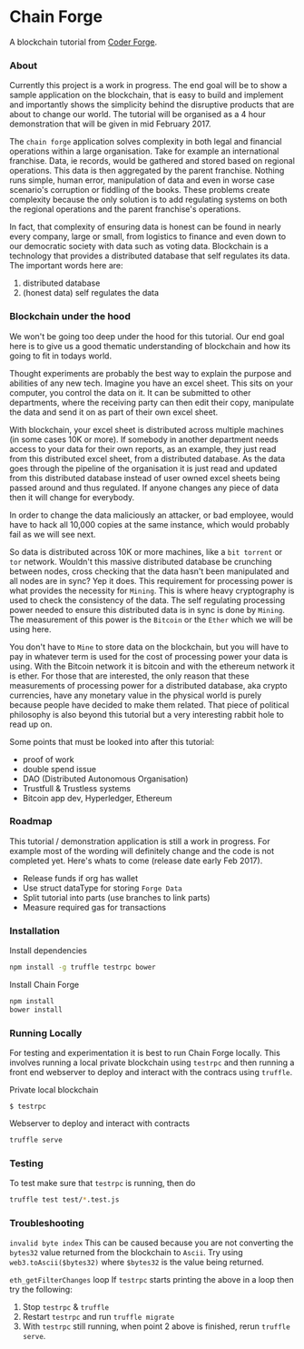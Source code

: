 # Chain Forge

A blockchain tutorial from [Coder Forge](http://coderforge.io).

### About

Currently this project is a work in progress. The end goal will be to show a
sample application on the blockchain, that is easy to build and implement and
importantly shows the simplicity behind the disruptive products that are about
to change our world. The tutorial will be organised as a 4 hour demonstration
that will be given in mid February 2017.

The `chain forge` application solves complexity in both legal and financial
operations within a large organisation. Take for example an international
franchise. Data, ie records, would be gathered and stored based on regional
operations. This data is then aggregated by the parent franchise. Nothing runs
simple, human error, manipulation of data and even in worse case scenario's
corruption or fiddling of the books. These problems create complexity because
the only solution is to add regulating systems on both the regional operations
and the parent franchise's operations.

In fact, that complexity of ensuring data is honest can be found in nearly every
company, large or small, from logistics to finance and even down to our
democratic society with data such as voting data. Blockchain is a technology
that provides a distributed database that self regulates its data.
The important words here are:

 1. distributed database
 2. (honest data) self regulates the data


### Blockchain under the hood

We won't be going too deep under the hood for this tutorial. Our end goal here
is to give us a good thematic understanding of blockchain and how its going to
fit in todays world.

Thought experiments are probably the best way to explain the purpose and
abilities of any new tech. Imagine you have an excel sheet. This sits on your
computer, you control the data on it. It can be submitted to other departments,
where the receiving party can then edit their copy, manipulate the data and send
it on as part of their own excel sheet.

With blockchain, your excel sheet is distributed across multiple machines (in
some cases 10K or more). If somebody in another department needs access to your
data for their own reports, as an example, they just read from this distributed
excel sheet, from a distributed database. As the data goes through the pipeline
of the organisation it is just read and updated from this distributed database
instead of user owned excel sheets being passed around and thus regulated. If
anyone changes any piece of data then it will change for everybody.

In order to change the data maliciously an attacker, or bad employee, would have
to hack all 10,000 copies at the same instance, which would probably fail as we
will see next.

So data is distributed across 10K or more machines, like a `bit torrent` or `tor`
 network. Wouldn't this massive distributed database be crunching between nodes,
cross checking that the data hasn't been manipulated and all nodes are in sync?
Yep it does. This requirement for processing power is what provides the
necessity for `Mining`. This is where heavy cryptography is used to check the
consistency of the data. The self regulating processing power needed to
ensure this distributed data is in sync is done by `Mining`. The measurement of
this power is the `Bitcoin` or the `Ether` which we will be using here.

You don't have to `Mine` to store data on the blockchain, but you will have to
pay in whatever term is used for the cost of processing power your data is
using. With the Bitcoin network it is bitcoin and with the ethereum network it
is ether. For those that are interested, the only reason that these measurements
of processing power for a distributed database, aka crypto currencies, have any
monetary value in the physical world is purely because people have decided to
make them related. That piece of political philosophy is also beyond this
tutorial but a very interesting rabbit hole to read up on.

Some points that must be looked into after this tutorial:
 - proof of work
 - double spend issue
 - DAO (Distributed Autonomous Organisation)
 - Trustfull & Trustless systems
 - Bitcoin app dev, Hyperledger, Ethereum


### Roadmap

This tutorial / demonstration application is still a work in progress. For
example most of the wording will definitely change and the code is not
completed yet. Here's whats to come (release date early Feb 2017).

 - Release funds if org has wallet
 - Use struct dataType for storing `Forge Data`
 - Split tutorial into parts (use branches to link parts)
 - Measure required gas for transactions

### Installation

Install dependencies

```bash
npm install -g truffle testrpc bower
```

Install Chain Forge

```bash
npm install
bower install
```

### Running Locally

For testing and experimentation it is best to run Chain Forge locally. This involves running a local private blockchain using `testrpc` and then running a front end webserver to deploy and interact with the contracs using `truffle`.

Private local blockchain

```
$ testrpc
```

Webserver to deploy and interact with contracts
```bash
truffle serve
```

### Testing

To test make sure that `testrpc` is running, then do
```bash
truffle test test/*.test.js
```


### Troubleshooting

`invalid byte index`
This can be caused because you are not converting the `bytes32` value returned
from the blockchain to `Ascii`. Try using `web3.toAscii($bytes32)` where
`$bytes32` is the value being returned.


`eth_getFilterChanges` loop
If `testrpc` starts printing the above in a loop then try the following:
 1. Stop `testrpc` & `truffle`
 2. Restart `testrpc` and run `truffle migrate`
 3. With `testrpc` still running, when point 2 above is finished, rerun `truffle
 serve`.
